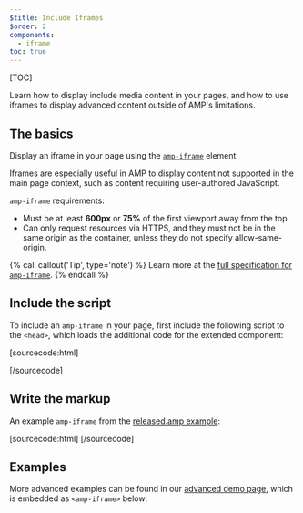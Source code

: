 ```yaml
---
$title: Include Iframes
$order: 2
components:
  - iframe
toc: true
---
```

[TOC]


Learn how to display include media content in your pages, and how to use iframes
to display advanced content outside of AMP's limitations.

## The basics

Display an iframe in your page using the
[`amp-iframe`](/docs/reference/components/amp-iframe.html) element.

Iframes are especially useful in AMP to display content not supported in the
main page context, such as content requiring user-authored JavaScript.

`amp-iframe` requirements:

* Must be at least **600px** or **75%** of the first viewport away from the top.
* Can only request resources via HTTPS, and they must not be in the same origin
  as the container, unless they do not specify allow-same-origin.

{% call callout('Tip', type='note') %}
Learn more at the [full specification for <code>amp-iframe</code>](/docs/reference/components/amp-iframe.html).
{% endcall %}

## Include the script

To include an `amp-iframe` in your page,
first include the following script to the `<head>`, which loads the additional
code for the extended component:

[sourcecode:html]
<script async custom-element="amp-iframe"
  src="https://cdn.ampproject.org/v0/amp-iframe-0.1.js"></script>
[/sourcecode]

## Write the markup

An example `amp-iframe` from the
[released.amp example](https://github.com/ampproject/amphtml/blob/master/examples/released.amp.html):

[sourcecode:html]
<amp-iframe width=300 height=300
    sandbox="allow-scripts allow-same-origin allow-popups allow-popups-to-escape-sandbox"
    layout="responsive"
    frameborder="0"
    src="https://www.google.com/maps/embed/v1/place?key=AIzaSyDG9YXIhKBhqclZizcSzJ0ROiE0qgVfwzI&q=Alameda,%20CA">
</amp-iframe>
[/sourcecode]

## Examples

More advanced examples can be found in our [advanced demo page](https://ampbyexample.com/components/amp-iframe/), which is embedded
as `<amp-iframe>` below:

<amp-iframe width=300 height=300
    sandbox="allow-scripts allow-same-origin"
    layout="responsive"
    frameborder="0"
    src="https://ampbyexample.com/components/amp-iframe/embed">
</amp-iframe>
